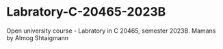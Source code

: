 # Labratory-C-20465-2023B
Open university course - Labratory in C 20465, semester 2023B. Mamans by Almog Shtaigmann
